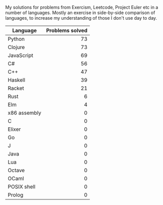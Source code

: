
My solutions for problems from Exercism, Leetcode, Project Euler etc in a
number of languages. Mostly an exercise in side-by-side comparison of languages,
to increase my understanding of those I don't use day to day.

| Language | Problems solved |
| --- | --: |
| Python | 73 |
| Clojure | 73 |
| JavaScript | 69 |
| C# | 56 |
| C++ | 47 |
| Haskell | 39 |
| Racket | 21 |
| Rust | 6 |
| Elm | 4 |
| x86 assembly | 0 |
| C | 0 |
| Elixer | 0 |
| Go | 0 |
| J | 0 |
| Java | 0 |
| Lua | 0 |
| Octave | 0 |
| OCaml | 0 |
| POSIX shell | 0 |
| Prolog | 0 |

